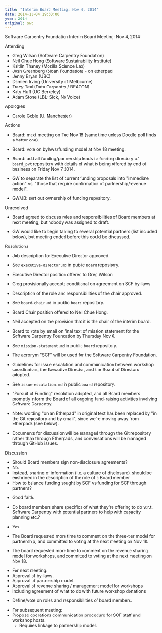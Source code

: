```yaml
---
title: "Interim Board Meeting: Nov 4, 2014"
date: 2014-11-04 19:30:00
year: 2014
original: swc
---
```

<p>Software Carpentry Foundation Interim Board Meeting: Nov 4, 2014</p>
<p>Attending</p>
<ul>
<li>Greg Wilson (Software Carpentry Foundation)</li>
<li>Neil Chue Hong (Software Sustainability Institute)</li>
<li>Kaitlin Thaney (Mozilla Science Lab)</li>
<li>Josh Greenberg (Sloan Foundation) - on etherpad</li>
<li>Jenny Bryan (UBC)</li>
<li>Damien Irving (University of Melbourne)</li>
<li>Tracy Teal (Data Carpentry / BEACON)</li>
<li>Katy Huff (UC Berkeley)</li>
<li>Adam Stone (LBL: Sick, No Voice)</li>
</ul>
<p>Apologies</p>
<ul>
<li>Carole Goble (U. Manchester)</li>
</ul>
<p>Actions</p>
<ul>
<li><p>Board: mext meeting on Tue Nov 18 (same time unless Doodle poll finds a better one).</p></li>
<li><p>Board: vote on bylaws/funding model at Nov 18 meeting.</p></li>
<li><p>Board: add all funding/partnership leads to <code>funding</code> directory of <code>board_pvt</code> repository with details of what is being offered by end of business on Friday Nov 7 2014.</p></li>
<li><p>GW to separate the list of current funding proposals into "immediate action" vs. "those that require confirmation of partnership/revenue model".</p></li>
<li><p>GW/JB: sort out ownership of funding repository.</p></li>
</ul>
<p>Unresolved</p>
<ul>
<li><p>Board agreed to discuss roles and responsibilities of Board members at next meeting, but nobody was assigned to draft.</p></li>
<li><p>GW would like to begin talking to several potential partners (list included below), but meeting ended before this could be discussed.</p></li>
</ul>
<p>Resolutions</p>
<ul>
<li>Job description for Executive Director approved.</li>
<li><p>See <code>executive-director.md</code> in public <code>board</code> repository.</p></li>
<li>Executive Director position offered to Greg Wilson.</li>
<li><p>Greg provisionally accepts conditional on agreement on SCF by-laws</p></li>
<li>Description of the role and responsibilities of the chair approved.</li>
<li><p>See <code>board-chair.md</code> in public <code>board</code> repository.</p></li>
<li>Board Chair position offered to Neil Chue Hong.</li>
<li><p>Neil accepted on the provision that it is the chair of the interim board.</p></li>
<li>Board to vote by email on final text of mission statement for the Software Carpentry Foundation by Thursday Nov 6.</li>
<li><p>See <code>mission-statement.md</code> in public <code>board</code> repository.</p></li>
<li><p>The acronym "SCF" will be used for the Software Carpentry Foundation.</p></li>
<li>Guidelines for issue escalation and communication between workshop coordinators, the Executive Director, and the Board of Directors adopted.</li>
<li><p>See <code>issue-escalation.md</code> in public <code>board</code> repository.</p></li>
<li>"Pursuit of Funding" resolution adopted, and all Board members promptly inform the Board of all ongoing fund-raising activities involving Software Carpentry.</li>
<li><p>Note: wording "on an Etherpad" in original text has been replaced by "in the Git repository and by email", since we're moving away from Etherpads (see below).</p></li>
<li><p>Documents for discussion will be managed through the Git repository rather than through Etherpads, and conversations will be managed through GitHub issues.</p></li>
</ul>
<p>Discussion</p>
<ul>
<li>Should Board members sign non-disclosure agreements?</li>
<li>No.</li>
<li>Instead, sharing of information (i.e. a culture of disclosure). should be enshrined in the description of the role of a Board member.</li>
<li>How to balance funding sought by SCF vs funding for SCF through partners?</li>
<li><p>Good faith.</p></li>
<li>Do board members share specifics of what they're offering to do w.r.t. Software Carpentry with potential partners to help with capacity planning etc.?</li>
<li><p>Yes.</p></li>
<li><p>The Board requested more time to comment on the three-tier model for partnership, and committed to voting at the next meeting on Nov 18.</p></li>
<li><p>The board requested more time to comment on the revenue sharing model for workshops, and committed to voting at the next meeting on Nov 18.</p></li>
<li>For next meeting:</li>
<li>Approval of by-laws.</li>
<li>Approval of partnership model.</li>
<li>Approval of revenue sharing / management model for workshops</li>
<li>including agreement of what to do with future workshop donations</li>
<li><p>Define/vote on roles and responsibilities of board members.</p></li>
<li>For subsequent meeting:</li>
<li>Propose operations communication procedure for SCF staff and workshop hosts.
<ul>
<li>Requires linkage to partnership model.</li>
</ul></li>
</ul>
